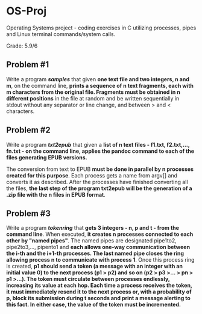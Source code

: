 # OS-Proj

Operating Systems project - coding exercises in C utilizing processes, pipes and Linux terminal commands/system calls.

Grade: 5.9/6

## Problem #1

Write a program ***samples*** that given **one text file and two integers, n and m**, on
the command line, **prints a sequence of n text fragments, each with m characters from the
original file. Fragments must be obtained in n different positions** in the file at random and
be written sequentially in stdout without any separator or line change, and between > and
< characters.

## Problem #2

Write a program ***txt2epub*** that given a **list of n text files - f1.txt, f2.txt,...,
fn.txt - on the command line, applies the pandoc command to each of the files generating
EPUB versions.**

The conversion from text to EPUB **must be done in parallel by n processes created for this
purpose**. Each process gets a name from argv[] and converts it as described. After the
processes have finished converting all the files, **the last step of the program txt2epub will
be the generation of a .zip file with the n files in EPUB format**.

## Problem #3

Write a program ***tokenring*** that **gets 3 integers - n, p and t - from the command
line**. When executed, **it creates n processes connected to each other by "named pipes"**. The
named pipes are designated pipe1to2, pipe2to3,..., pipento1 and **each allows one-way
communication between the i-th and the i+1-th processes. The last named pipe closes the
ring allowing process n to communicate with process 1**. Once this process ring is created,
**p1 should send a token (a message with an integer with an initial value 0) to the next
process (p1 > p2) and so on (p2 > p3 >... > pn > p1 >...). The token must circulate
between processes endlessly, increasing its value at each hop. Each time a process receives
the token, it must immediately resend it to the next process or, with a probability of p,
block its submission during t seconds and print a message alerting to this fact. In either case, the value of the token must be incremented.**
